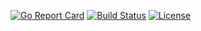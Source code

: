 [![Go Report Card](https://goreportcard.com/badge/zpxio/heromanager)](https://goreportcard.com/report/zpxio/heromanager) [![Build Status](https://travis-ci.com/zpxio/heromanager.svg?branch=master)](https://travis-ci.com/zpxio/heromanager) [![License](https://img.shields.io/badge/License-Apache%202.0-blue.svg)](https://github.com/zpxio/heromanager/blob/master/LICENSE)